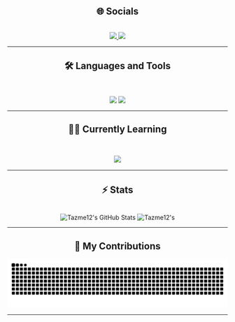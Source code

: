 <h2 align="center">🌐 Socials</h2>

<br>

<div align="center">
  <a href="camthornton.07@gmail.com">
    <img src="https://img.shields.io/badge/Gmail-333333?style=for-the-badge&logo=gmail&logoColor=red" />
  </a>
  <a href="https://www.linkedin.com/in/cameron-thornton-250155355/" target="_blank">
    <img src="https://img.shields.io/badge/LinkedIn-0077B5?style=for-the-badge&logo=linkedin&logoColor=white" target="_blank" />
  </a>
</div>

<hr>

<h2 align="center">🛠️ Languages and Tools</h2>

<br>

<p align="center">
  <img src="https://skillicons.dev/icons?i=,git,python,github,blender" />
  <img src="https://skillicons.dev/icons?i=html,css,flask,vscode,sqlite" />
</p>

<hr>

<h2 align="center">👨‍🏫 Currently Learning</h2>

<br>
<p align="center">
  <img src="https://skillicons.dev/icons?i=,javascript,typescript" />
</p>

<hr>

<h2 align="center">⚡️ Stats</h2>

<br>

<div align=center>
  <img width=390 src="https://github-readme-stats.vercel.app/api?username=Tazme12&theme=transparent&count_private=true&show_icons=true&rank_icon=github&locale=en" alt="Tazme12's GitHub Stats" />
  <img width=390 src="https://github-readme-streak-stats.herokuapp.com/?user=Tazme12&theme=transparent&count_private=true&border_radius=10&locale=en" alt="Tazme12's" />
<!--  <img width=325 src="https://github-readme-stats.vercel.app/api/top-langs?username=Tazme12&theme=transparent&layout=donut&hide=css&langs_count=8&border_radius=10&show_icons=true&locale=en" alt="Tazme12's Most Used Languages" />
</div>
-->
<hr>

<h2 align="center">🐍 My Contributions</h2>

<div align="center">
  <picture>
    <source media="(prefers-color-scheme: dark)" srcset="https://raw.githubusercontent.com/Tazme12/Tazme12/output/github-contribution-grid-snake-dark.svg" />
    <source media="(prefers-color-scheme: light)" srcset="https://raw.githubusercontent.com/Tazme12/Tazme12/output/github-contribution-grid-snake.svg" />
    <img alt="github-snake" src="https://raw.githubusercontent.com/Tazme12/Tazme12/output/github-contribution-grid-snake.svg" />
  </picture>
</div>

<hr>
